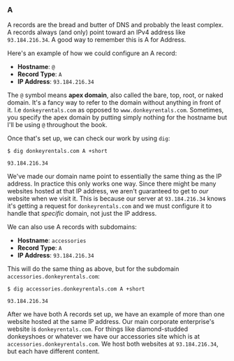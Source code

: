 ### A

A records are the bread and butter of DNS and probably the least complex. A records always (and only) point toward an IPv4 address like `93.184.216.34`. A good way to remember this is A for Address.

Here's an example of how we could configure an A record:

* **Hostname**: `@`
* **Record Type**: `A`
* **IP Address**: `93.184.216.34`

The `@` symbol means **apex domain**, also called the bare, top, root, or naked domain. It's a fancy way to refer to the domain without anything in front of it. I.e `donkeyrentals.com` as opposed to `www.donkeyrentals.com`. Sometimes, you specify the apex domain by putting simply nothing for the hostname but I'll be using `@` throughout the book.

Once that's set up, we can check our work by using `dig`:

```shell
$ dig donkeyrentals.com A +short

93.184.216.34
```

We've made our domain name point to essentially the same thing as the IP address. In practice this only works one way. Since there might be many websites hosted at that IP address, we aren't guaranteed to get to _our_ website when we visit it. This is because our server at `93.184.216.34` knows it's getting a request for `donkeyrentals.com` and we must configure it to handle that _specific_ domain, not just the IP address.

We can also use A records with subdomains:

* **Hostname**: `accessories`
* **Record Type**: `A`
* **IP Address**: `93.184.216.34`

This will do the same thing as above, but for the subdomain `accessories.donkeyrentals.com`:

```shell
$ dig accessories.donkeyrentals.com A +short

93.184.216.34
```

After we have both A records set up, we have an example of more than one website hosted at the same IP address. Our main corporate enterprise's website is `donkeyrentals.com`. For things like diamond-studded donkeyshoes or whatever we have our accessories site which is at `accessories.donkeyrentals.com`. We host both websites at `93.184.216.34`, but each have different content.
